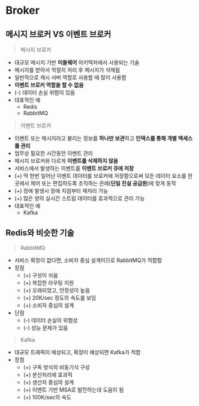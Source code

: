 # Broker

## 메시지 브로커 VS 이벤트 브로커

> 메시지 브로커

- 대규모 메시지 기반 **미들웨어** 아키텍처에서 사용되는 기술
- 메시지를 받아서 적절히 처리 후 메시지가 삭제됨
- 일반적으로 캐시 서버 역할로 사용할 때 많이 사용함
- **이벤트 브로커 역할을 할 수 없음**
- (-) 데이터 손실 위험이 있음
- 대표적인 예
  - Redis
  - RabbitMQ

> 이벤트 브로커

- 이벤트 또는 메시지라고 불리는 정보를 **하나만 보관**하고 **인덱스를 통해 개별 엑세스를 관리**
- 업무상 필요한 시간동안 이벤트 관리
- 메시지 브로커와 다르게 **이벤트를 삭제하지 않음**
- 서비스에서 발생하는 이벤트를 **이벤트 브로커 큐에 저장**
- (+) 딱 한번 일어난 이벤트 데이터를 브로커에 저장함으로써 모든 데이터 요소를 한 곳에서 제어 또는 편집하도록 조직하는 관례(**단일 진실 공급원**)에 맞게 동작
- (+) 장애 발생시 장애 지점부터 재처리 가능
- (+) 많은 양의 실시간 스트림 데이터를 효과적으로 관리 가능
- 대표적인 예
  - Kafka

## Redis와 비슷한 기술

> RabbitMQ

- 서비스 확장이 없다면, 소비자 중심 설계이므로 RabbitMQ가 적합함
- 장점
  - (+) 구성이 쉬움
  - (+) 복잡한 라우팅 지원
  - (+) 오래되었고, 안정성이 높음
  - (+) 20K/sec 정도의 속도를 보임
  - (+) 소비자 중심의 설계
- 단점
  - (-) 데이터 손실의 위험성
  - (-) 성능 문제가 있음

> Kafka

- 대규모 트래픽이 예상되고, 확장이 예상되면 Kafka가 적합
- 장점
  - (+) 구독 방식의 비동기식 구성
  - (+) 분산처리에 효과적
  - (+) 생산자 중심의 설계
  - (+) 이벤트 기반 MSA로 발전하는데 도움이 됨
  - (+) 100K/sec의 속도
